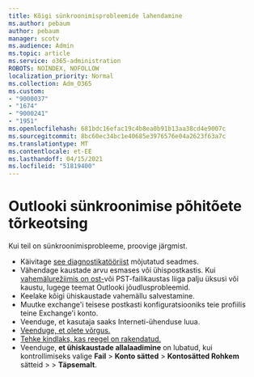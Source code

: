 ```yaml
---
title: Kõigi sünkroonimisprobleemide lahendamine
ms.author: pebaum
author: pebaum
manager: scotv
ms.audience: Admin
ms.topic: article
ms.service: o365-administration
ROBOTS: NOINDEX, NOFOLLOW
localization_priority: Normal
ms.collection: Adm_O365
ms.custom:
- "9000037"
- "1674"
- "9000241"
- "1951"
ms.openlocfilehash: 681bdc16efac19c4b8ea0b91b13aa38cd4e9007c
ms.sourcegitcommit: 8bc60ec34bc1e40685e3976576e04a2623f63a7c
ms.translationtype: MT
ms.contentlocale: et-EE
ms.lasthandoff: 04/15/2021
ms.locfileid: "51819400"
---
```

# <a name="basic-outlook-sync-troubleshooting"></a>Outlooki sünkroonimise põhitõete tõrkeotsing

Kui teil on sünkroonimisprobleeme, proovige järgmist.

- Käivitage [see diagnostikatööriist](https://aka.ms/sara-outlooksendreceive) mõjutatud seadmes.
- Vähendage kaustade arvu esmases või ühispostkastis. Kui [vahemälurežiimis on ost-](https://support.microsoft.com/help/2768656/outlook-performance-issues-when-there-are-too-many-items-or-folders-in)või PST-failikaustas liiga palju üksusi või kaustu, lugege teemat Outlooki jõudlusprobleemid.
- Keelake kõigi ühiskaustade vahemällu salvestamine.
- Muutke exchange'i teisese postkasti konfiguratsiooniks teie profiilis teine Exchange'i konto.
- Veenduge, et kasutaja saaks Interneti-ühenduse luua. 
- [Veenduge, et olete võrgus.](https://support.office.com/article/2460e4a8-16c7-47fc-b204-b1549275aac9)
- [Tehke kindlaks, kas reegel on rakendatud.](https://support.office.com/article/C24F5DEA-9465-4DF4-AD17-A50704D66C59)
- Veenduge, **et ühiskaustade allalaadimine** on lubatud, kui kontrollimiseks valige **Fail**  >  **Konto sätted**  >  **Kontosätted Rohkem** sätteid  >    >  **Täpsemalt**.
